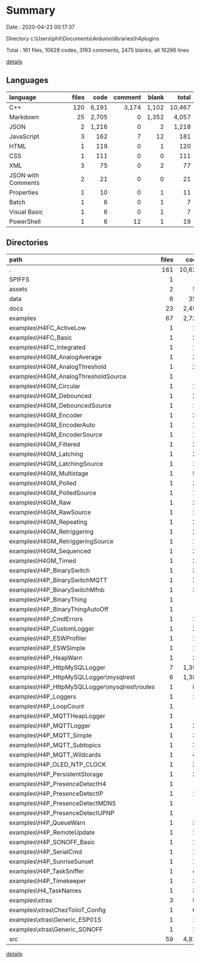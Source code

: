# Summary

Date : 2020-04-23 00:17:37

Directory c:\Users\phil\Documents\Arduino\libraries\h4plugins

Total : 161 files,  10628 codes, 3193 comments, 2475 blanks, all 16296 lines

[details](details.md)

## Languages
| language | files | code | comment | blank | total |
| :--- | ---: | ---: | ---: | ---: | ---: |
| C++ | 120 | 6,191 | 3,174 | 1,102 | 10,467 |
| Markdown | 25 | 2,705 | 0 | 1,352 | 4,057 |
| JSON | 2 | 1,216 | 0 | 2 | 1,218 |
| JavaScript | 3 | 162 | 7 | 12 | 181 |
| HTML | 1 | 119 | 0 | 1 | 120 |
| CSS | 1 | 111 | 0 | 0 | 111 |
| XML | 3 | 75 | 0 | 2 | 77 |
| JSON with Comments | 2 | 21 | 0 | 0 | 21 |
| Properties | 1 | 10 | 0 | 1 | 11 |
| Batch | 1 | 6 | 0 | 1 | 7 |
| Visual Basic | 1 | 6 | 0 | 1 | 7 |
| PowerShell | 1 | 6 | 12 | 1 | 19 |

## Directories
| path | files | code | comment | blank | total |
| :--- | ---: | ---: | ---: | ---: | ---: |
| . | 161 | 10,628 | 3,193 | 2,475 | 16,296 |
| SPIFFS | 1 | 6 | 0 | 1 | 7 |
| assets | 2 | 55 | 59 | 18 | 132 |
| data | 6 | 359 | 2 | 4 | 365 |
| docs | 23 | 2,497 | 0 | 1,259 | 3,756 |
| examples | 67 | 2,722 | 1,168 | 355 | 4,245 |
| examples\H4FC_ActiveLow | 1 | 12 | 7 | 3 | 22 |
| examples\H4FC_Basic | 1 | 20 | 5 | 5 | 30 |
| examples\H4FC_Integrated | 1 | 13 | 8 | 4 | 25 |
| examples\H4GM_AnalogAverage | 1 | 22 | 32 | 5 | 59 |
| examples\H4GM_AnalogThreshold | 1 | 22 | 37 | 7 | 66 |
| examples\H4GM_AnalogThresholdSource | 1 | 9 | 1 | 4 | 14 |
| examples\H4GM_Circular | 1 | 19 | 42 | 5 | 66 |
| examples\H4GM_Debounced | 1 | 20 | 40 | 5 | 65 |
| examples\H4GM_DebouncedSource | 1 | 18 | 41 | 4 | 63 |
| examples\H4GM_Encoder | 1 | 21 | 38 | 3 | 62 |
| examples\H4GM_EncoderAuto | 1 | 19 | 61 | 4 | 84 |
| examples\H4GM_EncoderSource | 1 | 18 | 40 | 3 | 61 |
| examples\H4GM_Filtered | 1 | 21 | 34 | 6 | 61 |
| examples\H4GM_Latching | 1 | 20 | 39 | 6 | 65 |
| examples\H4GM_LatchingSource | 1 | 18 | 48 | 4 | 70 |
| examples\H4GM_Multistage | 1 | 51 | 45 | 6 | 102 |
| examples\H4GM_Polled | 1 | 20 | 37 | 7 | 64 |
| examples\H4GM_PolledSource | 1 | 18 | 40 | 5 | 63 |
| examples\H4GM_Raw | 1 | 22 | 36 | 5 | 63 |
| examples\H4GM_RawSource | 1 | 17 | 34 | 2 | 53 |
| examples\H4GM_Repeating | 1 | 29 | 41 | 6 | 76 |
| examples\H4GM_Retriggering | 1 | 23 | 38 | 6 | 67 |
| examples\H4GM_RetriggeringSource | 1 | 18 | 39 | 6 | 63 |
| examples\H4GM_Sequenced | 1 | 21 | 41 | 5 | 67 |
| examples\H4GM_Timed | 1 | 25 | 38 | 6 | 69 |
| examples\H4P_BinarySwitch | 1 | 21 | 9 | 4 | 34 |
| examples\H4P_BinarySwitchMQTT | 1 | 34 | 16 | 8 | 58 |
| examples\H4P_BinarySwitchMfnb | 1 | 30 | 11 | 4 | 45 |
| examples\H4P_BinaryThing | 1 | 6 | 9 | 5 | 20 |
| examples\H4P_BinaryThingAutoOff | 1 | 8 | 1 | 7 | 16 |
| examples\H4P_CmdErrors | 1 | 15 | 13 | 7 | 35 |
| examples\H4P_CustomLogger | 1 | 20 | 1 | 7 | 28 |
| examples\H4P_ESWProfiler | 1 | 19 | 1 | 7 | 27 |
| examples\H4P_ESWSimple | 1 | 18 | 2 | 7 | 27 |
| examples\H4P_HeapWarn | 1 | 23 | 10 | 4 | 37 |
| examples\H4P_HttpMySQLLogger | 7 | 1,399 | 5 | 38 | 1,442 |
| examples\H4P_HttpMySQLLogger\mysqlrest | 6 | 1,388 | 5 | 34 | 1,427 |
| examples\H4P_HttpMySQLLogger\mysqlrest\routes | 1 | 89 | 1 | 7 | 97 |
| examples\H4P_Loggers | 1 | 10 | 0 | 3 | 13 |
| examples\H4P_LoopCount | 1 | 6 | 0 | 2 | 8 |
| examples\H4P_MQTTHeapLogger | 1 | 7 | 0 | 3 | 10 |
| examples\H4P_MQTTLogger | 1 | 21 | 0 | 8 | 29 |
| examples\H4P_MQTT_Simple | 1 | 31 | 14 | 8 | 53 |
| examples\H4P_MQTT_Subtopics | 1 | 37 | 19 | 7 | 63 |
| examples\H4P_MQTT_Wildcards | 1 | 40 | 39 | 5 | 84 |
| examples\H4P_OLED_NTP_CLOCK | 1 | 31 | 15 | 8 | 54 |
| examples\H4P_PersistentStorage | 1 | 23 | 0 | 5 | 28 |
| examples\H4P_PresenceDetectH4 | 1 | 7 | 0 | 5 | 12 |
| examples\H4P_PresenceDetectIP | 1 | 11 | 0 | 9 | 20 |
| examples\H4P_PresenceDetectMDNS | 1 | 8 | 0 | 5 | 13 |
| examples\H4P_PresenceDetectUPNP | 1 | 7 | 1 | 6 | 14 |
| examples\H4P_QueueWarn | 1 | 32 | 13 | 4 | 49 |
| examples\H4P_RemoteUpdate | 1 | 11 | 9 | 2 | 22 |
| examples\H4P_SONOFF_Basic | 1 | 10 | 14 | 4 | 28 |
| examples\H4P_SerialCmd | 1 | 13 | 13 | 4 | 30 |
| examples\H4P_SunriseSunset | 1 | 13 | 0 | 3 | 16 |
| examples\H4P_TaskSniffer | 1 | 41 | 31 | 4 | 76 |
| examples\H4P_Timekeeper | 1 | 34 | 15 | 8 | 57 |
| examples\H4_TaskNames | 1 | 35 | 20 | 5 | 60 |
| examples\xtras | 3 | 90 | 23 | 15 | 128 |
| examples\xtras\ChezToiioT_Config | 1 | 69 | 14 | 10 | 93 |
| examples\xtras\Generic_ESP01S | 1 | 10 | 0 | 3 | 13 |
| examples\xtras\Generic_SONOFF | 1 | 11 | 9 | 2 | 22 |
| src | 59 | 4,814 | 1,964 | 765 | 7,543 |

[details](details.md)